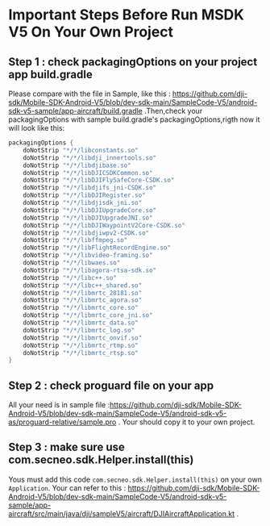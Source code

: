 # Important Steps Before Run MSDK V5 On Your Own Project

## Step 1 : check packagingOptions on your project app build.gradle
Please compare with the file in Sample, like this : https://github.com/dji-sdk/Mobile-SDK-Android-V5/blob/dev-sdk-main/SampleCode-V5/android-sdk-v5-sample/app-aircraft/build.gradle .Then,check your packagingOptions with sample build.gradle's packagingOptions,rigth now it will look like this:

```groovy
packagingOptions {
    doNotStrip "*/*/libconstants.so"
    doNotStrip "*/*/libdji_innertools.so"
    doNotStrip "*/*/libdjibase.so"
    doNotStrip "*/*/libDJICSDKCommon.so"
    doNotStrip "*/*/libDJIFlySafeCore-CSDK.so"
    doNotStrip "*/*/libdjifs_jni-CSDK.so"
    doNotStrip "*/*/libDJIRegister.so"
    doNotStrip "*/*/libdjisdk_jni.so"
    doNotStrip "*/*/libDJIUpgradeCore.so"
    doNotStrip "*/*/libDJIUpgradeJNI.so"
    doNotStrip "*/*/libDJIWaypointV2Core-CSDK.so"
    doNotStrip "*/*/libdjiwpv2-CSDK.so"
    doNotStrip "*/*/libffmpeg.so"
    doNotStrip "*/*/libFlightRecordEngine.so"
    doNotStrip "*/*/libvideo-framing.so"
    doNotStrip "*/*/libwaes.so"
    doNotStrip "*/*/libagora-rtsa-sdk.so"
    doNotStrip "*/*/libc++.so"
    doNotStrip "*/*/libc++_shared.so"
    doNotStrip "*/*/libmrtc_28181.so"
    doNotStrip "*/*/libmrtc_agora.so"
    doNotStrip "*/*/libmrtc_core.so"
    doNotStrip "*/*/libmrtc_core_jni.so"
    doNotStrip "*/*/libmrtc_data.so"
    doNotStrip "*/*/libmrtc_log.so"
    doNotStrip "*/*/libmrtc_onvif.so"
    doNotStrip "*/*/libmrtc_rtmp.so"
    doNotStrip "*/*/libmrtc_rtsp.so"
}
```


## Step 2 : check proguard file on your app
All your need is in sample file :https://github.com/dji-sdk/Mobile-SDK-Android-V5/blob/dev-sdk-main/SampleCode-V5/android-sdk-v5-as/proguard-relative/sample.pro . Your should copy it to your own project.

## Step 3 : make sure use com.secneo.sdk.Helper.install(this)
Yous must add this code `com.secneo.sdk.Helper.install(this)` on your own `Application`. Your can refer to this : https://github.com/dji-sdk/Mobile-SDK-Android-V5/blob/dev-sdk-main/SampleCode-V5/android-sdk-v5-sample/app-aircraft/src/main/java/dji/sampleV5/aircraft/DJIAircraftApplication.kt .
